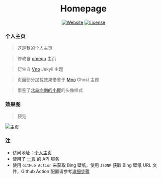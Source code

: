 <h1 align="center">
Homepage
</h1>

<div align="center">

[![Website](https://img.shields.io/website.svg?down_color=red&down_message=down&up_color=green&up_message=Click&url=https%3A%2F%2Fhome.mahaofei.com)](https://mahaofei.com/)
[![License](https://img.shields.io/github/license/haofeima/homepage)](/LICENSE)

</div>

### 个人主页

>这是我的个人主页

>修改自 [dmego](https://github.com/dmego/home.github.io) 主页

>衍生自 [Vno](https://github.com/onevcat/vno-jekyll) Jekyll 主题

>页面部分加载效果借鉴于 [Mno](https://github.com/mcc108/mno) Ghost 主题

>借鉴了[北岛向南的小屋](https://javef.github.io/)的头像样式

### 效果图

>预览

![主页](assets/img/homepage-screenshot.png)

### 注

- 访问地址：[个人主页](https://home.mahaofei.com/)
- 使用了 [一言](http://hitokoto.cn/) 的 API 服务
- 使用 `GitHub Action` 来获取 Bing 壁纸，使用 `JSONP` 获取 Bing 壁纸 URL 文件，Github Action 配置请参考[详细步骤](./ActionNotes.md)
